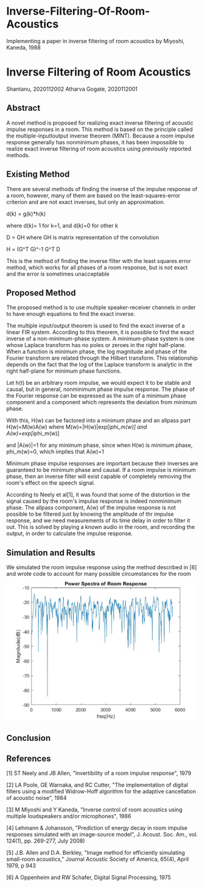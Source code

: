 # Inverse-Filtering-Of-Room-Acoustics
Implementing a paper in inverse filtering of room acoustics by Miyoshi, Kaneda, 1988
# Inverse Filtering of Room Acoustics
 Shantanu, 2020112002
 Atharva Gogate, 2020112001
 
 ## Abstract
 A novel method is proposed for realizing exact inverse filtering of acoustic impulse responses in a room. This method is based on the principle called the multiple-inputloutput inverse theorem (MINT). Because a room impulse response generally has nonminimum phases, it has been impossible to realize exact inverse filtering of room acoustics using previously reported methods.
 
 ## Existing Method
 
 There are several methods of finding the inverse of the impulse response of a room, however, many of them are based on the least-squares-error criterion and are not exact inverses, but only an approximation.
 
 d(k) = g(k)*h(k)
 
 where d(k)= 1 for k=1, 
 and d(k)=0 for other k
 
 D = GH 
 where GH is matrix representation of the convolution
 
 H = (G^T G)^-1 G^T D
 
 This is the method of finding the inverse filter with the least squares error method, which works for all phases of a room response, but is not exact and the error is sometimes unacceptable

 
 ## Proposed Method
 
 The proposed method is to  use multiple speaker-receiver channels in order to have enough equations to find the exact inverse.
 
 The multiple input/output theorem is used to find the exact inverse of a linear FIR system. According to this theorem, it is possible to find the exact inverse of a non-minimum-phase system. A minimum-phase system is one whose Laplace transform has no poles or zeroes in the right half-plane. When a function is minimum phase, the log magnitude and phase of the Fourier transform are related through the Hilbert transform. This relationship depends on the fact that the log of the Laplace transform is analytic in the right half-plane for minimum phase functions.

Let h(t) be an arbitrary room impulse, we would expect it to be stable and causal, but in general, nonminimum phase impulse response. The phase of the Fourier response can be expressed as the sum of a minimum phase component and a component which represents the deviation from minimum phase. 

With this, H(w) can be factored into a minimum phase and an allpass part
H(w)=M(w)A(w)
where 
M(w)=|H(w)|exp[i*phi_m(w)]
and
A(w)=exp[i*phi_m(w)]

and |A(w)|=1 for any minimum phase, since when H(w) is minimum phase, phi_m(w)=0, which implies that A(w)=1

Minimum phase impulse responses are important because their inverses are guaranteed to be minimum phase and causal. If a room impulse is minimum phase, then an inverse filter will exist capable of completely removing the room's effect on the speech signal.

According to Neely et al[1], it was found that some of the distortion in the signal caused by the room's impulse response is indeed nonminimum phase. The allpass component, A(w) of the impulse response is not possible to be filtered just by knowing the amplitude of thr impulse response, and we need measurements of its time delay in order to filter it out. This is solved by playing a known audio in the room, and recording the output, in order to calculate the impulse response.

 
 ## Simulation and Results
 
 We simulated the room impulse response using the method described in [6] and wrote code to account for many possible circumstances for the room
![Power Spectra of Room Response](https://github.com/hohilwik/Inverse-Filtering-Of-Room-Acoustics/blob/main/images/power_spectra_of_room_response.jpg "Power Spectra of Room Response")
 
 
 ## Conclusion
 
 ## References
 [1] ST Neely and JB Allen, "Invertibility of a room impulse response", 1979
 
 
[2] LA Poole, GE Warnaka, and RC Cutter, "The implementation of digital filters using a modified Widrow-Hoff algorithm for the adaptive cancellation of acoustic noise", 1984


[3] M Miyoshi and Y Kaneda, "Inverse control of room acoustics using multiple loudspeakers and/or microphones", 1986


[4] Lehmann & Johansson, "Prediction of energy decay in room impulse responses simulated with an image-source model", J. Acoust. Soc. Am., vol. 124(1), pp. 269-277, July 2008)


[5] J.B. Allen and D.A. Berkley, "Image method for efficiently simulating small-room acoustics," Journal Acoustic Society of America, 65(4), April 1979, p 943


[6] A Oppenheim and RW Schafer, Digital Signal Processing, 1975

